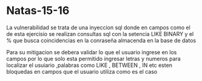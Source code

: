 # Natas-15-16
La vulnerabilidad se trata de una inyeccion sql donde en campos como el de esta ejercisio
se realizan consultas sql con la setencia LIKE BINARY y el % que busca coincidencias en la conraseña 
almacenda en la base de datos 

Para su mitigacion se debera validar lo que el usuario ingrese en los campos por lo que solo esta permitido 
ingresar letras y numeros para localizar el usuiario ,palabras como LIKE , BETWEEN , IN etc esten bloquedas 
en campos que el usuario utiliza como es el caso 
